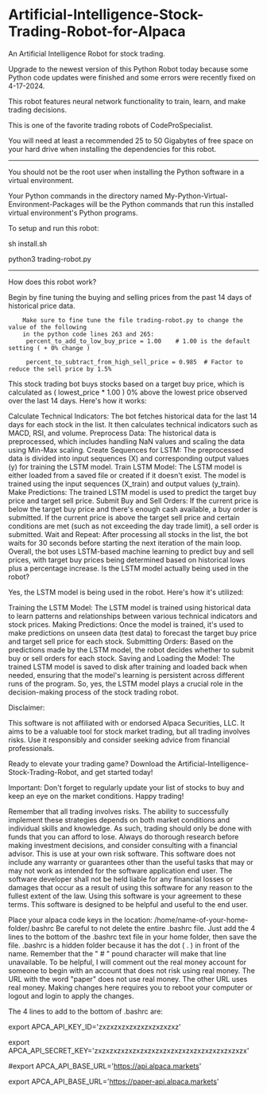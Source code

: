 # Artificial-Intelligence-Stock-Trading-Robot-for-Alpaca
An Artificial Intelligence Robot for stock trading. 

Upgrade to the newest version of this Python Robot today because some Python code updates were finished and some errors were recently fixed on 4-17-2024. 

This robot features neural network functionality to train, learn, and make trading decisions.  

This is one of the favorite trading robots of CodeProSpecialist. 

You will need at least a recommended 25 to 50 Gigabytes of free space 
on your hard drive when installing the dependencies for this robot. 

-------------------------------
You should not be the root user when installing the Python software in a virtual environment. 

Your Python commands in the directory named My-Python-Virtual-Environment-Packages will be the Python commands that run this installed virtual environment's Python programs. 

To setup and run this robot:

sh install.sh

python3 trading-robot.py

-------------------------------

How does this robot work?

Begin by fine tuning the buying and selling prices from the past 14 days of historical price data. 


        Make sure to fine tune the file trading-robot.py to change the value of the following 
        in the python code lines 263 and 265: 
         percent_to_add_to_low_buy_price = 1.00    # 1.00 is the default setting ( + 0% change )
        
         percent_to_subtract_from_high_sell_price = 0.985  # Factor to reduce the sell price by 1.5%

This stock trading bot buys stocks based on a target buy price, which is calculated as ( lowest_price * 1.00 ) 0% above the lowest price observed over the last 14 days. Here's how it works:

Calculate Technical Indicators: The bot fetches historical data for the last 14 days for each stock in the list. It then calculates technical indicators such as MACD, RSI, and volume.
Preprocess Data: The historical data is preprocessed, which includes handling NaN values and scaling the data using Min-Max scaling.
Create Sequences for LSTM: The preprocessed data is divided into input sequences (X) and corresponding output values (y) for training the LSTM model.
Train LSTM Model: The LSTM model is either loaded from a saved file or created if it doesn't exist. The model is trained using the input sequences (X_train) and output values (y_train).
Make Predictions: The trained LSTM model is used to predict the target buy price and target sell price.
Submit Buy and Sell Orders: If the current price is below the target buy price and there's enough cash available, a buy order is submitted. If the current price is above the target sell price and certain conditions are met (such as not exceeding the day trade limit), a sell order is submitted.
Wait and Repeat: After processing all stocks in the list, the bot waits for 30 seconds before starting the next iteration of the main loop.
Overall, the bot uses LSTM-based machine learning to predict buy and sell prices, with target buy prices being determined based on historical lows plus a percentage increase.
Is the LSTM model actually being used in the robot?

Yes, the LSTM model is being used in the robot. Here's how it's utilized:

Training the LSTM Model: The LSTM model is trained using historical data to learn patterns and relationships between various technical indicators and stock prices.
Making Predictions: Once the model is trained, it's used to make predictions on unseen data (test data) to forecast the target buy price and target sell price for each stock.
Submitting Orders: Based on the predictions made by the LSTM model, the robot decides whether to submit buy or sell orders for each stock.
Saving and Loading the Model: The trained LSTM model is saved to disk after training and loaded back when needed, ensuring that the model's learning is persistent across different runs of the program.
So, yes, the LSTM model plays a crucial role in the decision-making process of the stock trading robot.

Disclaimer:

This software is not affiliated with or endorsed Alpaca Securities, LLC. It aims to be a valuable tool for stock market trading, but all trading involves risks. Use it responsibly and consider seeking advice from financial professionals.

Ready to elevate your trading game? Download the Artificial-Intelligence-Stock-Trading-Robot, and get started today!

Important: Don't forget to regularly update your list of stocks to buy and keep an eye on the market conditions. Happy trading!

Remember that all trading involves risks. The ability to successfully implement these strategies depends on both market conditions and individual skills and knowledge. As such, trading should only be done with funds that you can afford to lose. Always do thorough research before making investment decisions, and consider consulting with a financial advisor. This is use at your own risk software. This software does not include any warranty or guarantees other than the useful tasks that may or may not work as intended for the software application end user. The software developer shall not be held liable for any financial losses or damages that occur as a result of using this software for any reason to the fullest extent of the law. Using this software is your agreement to these terms. This software is designed to be helpful and useful to the end user.

Place your alpaca code keys in the location: /home/name-of-your-home-folder/.bashrc Be careful to not delete the entire .bashrc file. Just add the 4 lines to the bottom of the .bashrc text file in your home folder, then save the file. .bashrc is a hidden folder because it has the dot ( . ) in front of the name. Remember that the " # " pound character will make that line unavailable. To be helpful, I will comment out the real money account for someone to begin with an account that does not risk using real money. The URL with the word "paper" does not use real money. The other URL uses real money. Making changes here requires you to reboot your computer or logout and login to apply the changes.

The 4 lines to add to the bottom of .bashrc are:

export APCA_API_KEY_ID='zxzxzxzxzxzxzxzxzxzxz'

export APCA_API_SECRET_KEY='zxzxzxzxzxzxzxzxzxzxzxzxzxzxzxzxzxzxzxzx'

#export APCA_API_BASE_URL='https://api.alpaca.markets'

export APCA_API_BASE_URL='https://paper-api.alpaca.markets'
